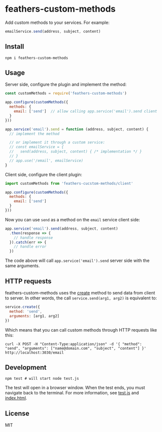 # feathers-custom-methods
Add custom methods to your services. For example:

```js
emailService.send(address, subject, content)
```

## Install
```
npm i feathers-custom-methods
```

## Usage
Server side, configure the plugin and implement the method:

```js
const customMethods = require('feathers-custom-methods')

app.configure(customMethods({
  methods: {
    email: ['send']  // allow calling app.service('email').send client side
  }
}))

app.service('email').send = function (address, subject, content) {
  // implement the method

  // or implement it through a custom service:
  // const emailService = {
  //   send(address, subject, content) { /* implementation */ }
  // }
  // app.use('/email', emailService)
}
```

Client side, configure the client plugin:

```js
import customMethods from 'feathers-cucstom-methods/client'

app.configure(customMethods({
  methods: {
    email: ['send']
  }
}))
```

Now you can use `send` as a method on the `email` service client side:

```js
app.service('email').send(address, subject, content)
  .then(response => {
    // handle response
  }).catch(err => {
    // handle error
  })
```

The code above will call `app.service('email').send` server side with the same arguments.

## HTTP requests
feathers-custom-methods uses the [create](https://docs.feathersjs.com/api/services.html#createdata-params) method to send data from client to server. In other words, the call `service.send(arg1, arg2)` is equivalent to:

```js
service.create({
  method: 'send',
  arguments: [arg1, arg2]
})
```

Which means that you can call custom methods through HTTP requests like this:

```
curl -X POST -H "Content-Type:application/json" -d '{ "method": "send", "arguments": ["name@domain.com", "subject", "content"] }' http://localhost:3030/email
```

## Development
```
npm test # will start node test.js
```

The test will open in a browser window. When the test ends, you must navigate back to the terminal. For more information, see [test.js](test.js) and [index.html](index.html).

## License
MIT
